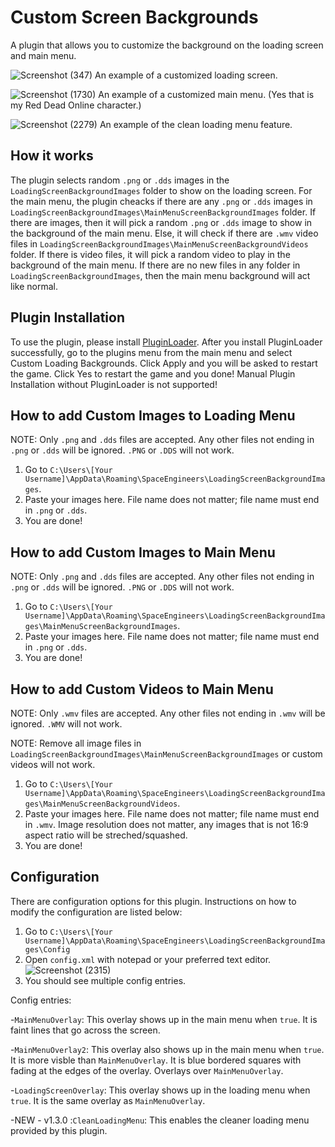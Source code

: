 # Custom Screen Backgrounds

A plugin that allows you to customize the background on the loading screen and main menu.

![Screenshot (347)](https://user-images.githubusercontent.com/80211714/129464111-b359beb8-8993-400d-8d7b-e9d73e621780.png)
An example of a customized loading screen.

![Screenshot (1730)](https://user-images.githubusercontent.com/80211714/136678865-5035412d-26ae-4403-a0f2-b9f4989acbe7.png)
An example of a customized main menu. (Yes that is my Red Dead Online character.)

![Screenshot (2279)](https://user-images.githubusercontent.com/80211714/149607236-ee604295-f5ae-4c26-a134-5877444d9458.png)
An example of the clean loading menu feature.

## How it works

The plugin selects random `.png` or `.dds` images in the `LoadingScreenBackgroundImages` folder to show on the loading screen. For the main menu, the plugin cheacks if there are any `.png` or `.dds` images in `LoadingScreenBackgroundImages\MainMenuScreenBackgroundImages` folder. If there are images, then it will pick a random `.png` or `.dds` image to show in the background of the main menu. Else, it will check if there are `.wmv` video files in `LoadingScreenBackgroundImages\MainMenuScreenBackgroundVideos` folder. If there is video files, it will pick a random video to play in the background of the main menu. If there are no new files in any folder in `LoadingScreenBackgroundImages`, then the main menu background will act like normal.

## Plugin Installation
To use the plugin, please install [PluginLoader](https://github.com/austinvaness/PluginLoader). After you install PluginLoader successfully, go to the plugins menu from the main menu and select Custom Loading Backgrounds. Click Apply and you will be asked to restart the game. Click Yes to restart the game and you done! Manual Plugin Installation without PluginLoader is not supported!

## How to add Custom Images to Loading Menu

NOTE: Only `.png` and `.dds` files are accepted. Any other files not ending in `.png` or `.dds` will be ignored. `.PNG` or `.DDS` will not work.

1. Go to `C:\Users\[Your Username]\AppData\Roaming\SpaceEngineers\LoadingScreenBackgroundImages`.
2. Paste your images here. File name does not matter; file name must end in `.png` or `.dds`.
3. You are done!

## How to add Custom Images to Main Menu

NOTE: Only `.png` and `.dds` files are accepted. Any other files not ending in `.png` or `.dds` will be ignored. `.PNG` or `.DDS` will not work.

1. Go to `C:\Users\[Your Username]\AppData\Roaming\SpaceEngineers\LoadingScreenBackgroundImages\MainMenuScreenBackgroundImages`.
2. Paste your images here. File name does not matter; file name must end in `.png` or `.dds`.
3. You are done!

## How to add Custom Videos to Main Menu

NOTE: Only `.wmv` files are accepted. Any other files not ending in `.wmv` will be ignored. `.WMV` will not work.

NOTE: Remove all image files in `LoadingScreenBackgroundImages\MainMenuScreenBackgroundImages` or custom videos will not work.

1. Go to `C:\Users\[Your Username]\AppData\Roaming\SpaceEngineers\LoadingScreenBackgroundImages\MainMenuScreenBackgroundVideos`.
2. Paste your images here. File name does not matter; file name must end in `.wmv`. Image resolution does not matter, any images that is not 16:9 aspect ratio will be streched/squashed.
3. You are done!

## Configuration

There are configuration options for this plugin. Instructions on how to modify the configuration are listed below:

1. Go to `C:\Users\[Your Username]\AppData\Roaming\SpaceEngineers\LoadingScreenBackgroundImages\Config`
2. Open `config.xml` with notepad or your preferred text editor.
![Screenshot (2315)](https://user-images.githubusercontent.com/80211714/149607321-9bb5b2f2-0eb7-4607-bc17-0eb15f98d306.png)
3. You should see multiple config entries. 

Config entries:

-`MainMenuOverlay`: This overlay shows up in the main menu when `true`. It is faint lines that go across the screen.

-`MainMenuOverlay2`: This overlay also shows up in the main menu when `true`. It is more visble than `MainMenuOverlay`. It is blue bordered squares with fading at the edges of the overlay. Overlays over `MainMenuOverlay`.

-`LoadingScreenOverlay`: This overlay shows up in the loading menu when `true`. It is the same overlay as `MainMenuOverlay`.

-NEW - v1.3.0 :`CleanLoadingMenu`: This enables the cleaner loading menu provided by this plugin.
